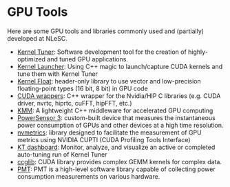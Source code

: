 # GPU Tools
Here are some GPU tools and libraries commonly used and (partially) developed at NLeSC.

- [Kernel Tuner](https://github.com/KernelTuner/kernel_tuner/): Software development tool for the creation of highly-optimized and tuned GPU applications.
- [Kernel Launcher](https://github.com/KernelTuner/kernel_launcher):  Using C++ magic to launch/capture CUDA kernels and tune them with Kernel Tuner 
- [Kernel Float](https://github.com/KernelTuner/kernel_float): header-only library to use vector and low-precision floating-point types (16 bit, 8 bit) in GPU code 
- [CUDA wrappers](https://github.com/nlesc-recruit/cudawrappers):  C++ wrapper for the Nvidia/HIP C libraries (e.g. CUDA driver, nvrtc, hiprtc, cuFFT, hipFFT, etc.)
- [KMM](https://github.com/NLeSC-COMPAS/kmm): A lightweight C++ middleware for accelerated GPU computing 
- [PowerSensor 3](https://github.com/nlesc-recruit/PowerSensor3): custom-built device that measures the instantaneous power consumption of GPUs and other devices at a high time resolution. 
- [nvmetrics](https://github.com/nlesc-recruit/nvmetrics): library designed to facilitate the measurement of GPU metrics using NVIDIA CUPTI (CUDA Profiling Tools Interface)
- [KT dashboard](https://github.com/KernelTuner/dashboard):  Monitor, analyze, and visualize an active or completed auto-tuning run of Kernel Tuner
- [ccglib](https://git.astron.nl/RD/recruit/ccglib): CUDA library provides complex GEMM kernels for complex data.
- [PMT](https://git.astron.nl/RD/pmt): PMT is a high-level software library capable of collecting power consumption
measurements on various hardware.
